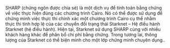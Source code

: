 SHARP (chứng ngôn được chia sẻ) là một dịch vụ để tính toán bằng chứng về việc thực hiện đúng các chương trình Cairo. Nó có thể được sử dụng để chứng minh việc thực thi chính xác một chương trình Cairo cụ thể nhằm thực thi tính hợp lệ của các chuyển đổi trạng thái Starknet – Hệ điều hành Starknet (hệ điều hành). Hiện tại, Starknet sử dụng SHARP cùng với nhiều khách hàng khác để phân bổ chi phí bằng chứng. Trong tương lai, thông lượng của Starknet có thể biện minh cho một lớp chứng minh chuyên dụng..